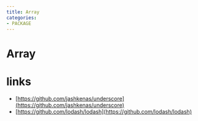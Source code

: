 ```yaml
---
title: Array
categories: 
- PACKAGE
---
```


# Array

# links
- [https://github.com/jashkenas/underscore](https://github.com/jashkenas/underscore)
- [https://github.com/lodash/lodash](https://github.com/lodash/lodash)